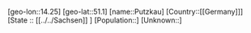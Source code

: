 ﻿---
location: [51.1,14.25]
type: City
tags:
- geo/City


SpocWebEntityId: 33557
isDeleted: false
confidential: public

---
[geo-lon::14.25]
[geo-lat::51.1]
[name::Putzkau]
[Country::[[Germany]]]
[State :: [[../../Sachsen]] ]
[Population::]
[Unknown::]

